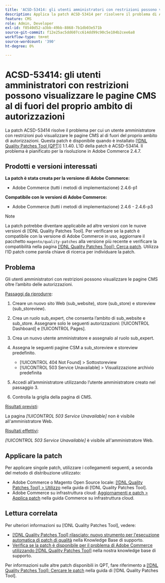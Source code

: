 ```yaml
---
title: 'ACSD-53414: gli utenti amministratori con restrizioni possono visualizzare le pagine CMS al di fuori del proprio ambito di autorizzazioni'
description: Applica la patch ACSD-53414 per risolvere il problema di Adobe Commerce, per cui un utente amministratore con restrizioni può visualizzare le pagine CMS al di fuori del proprio ambito di autorizzazioni.
feature: CMS
role: Admin, Developer
exl-id: f8540d52-a3bb-49bb-8868-7b1db03e571b
source-git-commit: f12e25ac5dd607cc614dd99c90c5e104b2cee6a8
workflow-type: tm+mt
source-wordcount: '390'
ht-degree: 0%

---
```


# ACSD-53414: gli utenti amministratori con restrizioni possono visualizzare le pagine CMS al di fuori del proprio ambito di autorizzazioni

La patch ACSD-53414 risolve il problema per cui un utente amministratore con restrizioni può visualizzare le pagine CMS al di fuori del proprio ambito di autorizzazioni. Questa patch è disponibile quando è installato [[!DNL Quality Patches Tool (QPT)]](/help/announcements/adobe-commerce-announcements/magento-quality-patches-released-new-tool-to-self-serve-quality-patches.md) 1.1.40. L’ID della patch è ACSD-53414. Il problema è pianificato per la risoluzione in Adobe Commerce 2.4.7.

## Prodotti e versioni interessati

**La patch è stata creata per la versione di Adobe Commerce:**

* Adobe Commerce (tutti i metodi di implementazione) 2.4.6-p1

**Compatibile con le versioni di Adobe Commerce:**

* Adobe Commerce (tutti i metodi di implementazione) 2.4.6 - 2.4.6-p3

>[!NOTE]
>
>La patch potrebbe diventare applicabile ad altre versioni con le nuove versioni di [!DNL Quality Patches Tool]. Per verificare se la patch è compatibile con la versione di Adobe Commerce in uso, aggiornare il pacchetto `magento/quality-patches` alla versione più recente e verificare la compatibilità nella pagina [[!DNL Quality Patches Tool]: Cerca patch](https://experienceleague.adobe.com/tools/commerce-quality-patches/index.html). Utilizza l’ID patch come parola chiave di ricerca per individuare la patch.

## Problema

Gli utenti amministratori con restrizioni possono visualizzare le pagine CMS oltre l’ambito delle autorizzazioni.

<u>Passaggi da riprodurre</u>:

1. Creare un nuovo sito Web (sub_website), store (sub_store) e storeview (sub_storeview).
1. Crea un ruolo sub_expert, che consenta l’ambito di sub_website e sub_store. Assegnare solo le seguenti autorizzazioni: [!UICONTROL Dashboard] e [!UICONTROL Pages].
1. Crea un nuovo utente amministratore e assegnalo al ruolo sub_expert.
1. Assegna le seguenti pagine CSM a sub_storeview e storeview predefinito.

   * [!UICONTROL 404 Not Found] > Sottostoreview
   * [!UICONTROL 503 Service Unavailable] > Visualizzazione archivio predefinita

1. Accedi all’amministratore utilizzando l’utente amministratore creato nel passaggio 3.
1. Controlla la griglia della pagina di CMS.

<u>Risultati previsti</u>:

La pagina *[!UICONTROL 503 Service Unavailable]* non è visibile all&#39;amministratore Web.

<u>Risultati effettivi</u>:

*[!UICONTROL 503 Service Unavailable]* è visibile all&#39;amministratore Web.

## Applicare la patch

Per applicare singole patch, utilizzare i collegamenti seguenti, a seconda del metodo di distribuzione utilizzato:

* Adobe Commerce o Magento Open Source locale: [[!DNL Quality Patches Tool] > Utilizzo](https://experienceleague.adobe.com/docs/commerce-operations/tools/quality-patches-tool/usage.html) nella guida di [!DNL Quality Patches Tool].
* Adobe Commerce su infrastruttura cloud: [Aggiornamenti e patch > Applica patch](https://experienceleague.adobe.com/docs/commerce-cloud-service/user-guide/develop/upgrade/apply-patches.html) nella guida Commerce su infrastruttura cloud.

## Lettura correlata

Per ulteriori informazioni su [!DNL Quality Patches Tool], vedere:

* [[!DNL Quality Patches Tool] rilasciato: nuovo strumento per l&#39;esecuzione automatica di patch di qualità](/help/announcements/adobe-commerce-announcements/magento-quality-patches-released-new-tool-to-self-serve-quality-patches.md) nella Knowledge Base di supporto.
* [Verifica se la patch è disponibile per il problema di Adobe Commerce utilizzando  [!DNL Quality Patches Tool]](/help/support-tools/patches-available-in-qpt-tool/check-patch-for-magento-issue-with-magento-quality-patches.md) nella nostra knowledge base di supporto.

Per informazioni sulle altre patch disponibili in QPT, fare riferimento a [[!DNL Quality Patches Tool]: Cercare le patch](https://experienceleague.adobe.com/tools/commerce-quality-patches/index.html) nella guida di [!DNL Quality Patches Tool].
